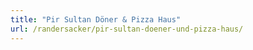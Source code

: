 ```yaml
---
title: "Pir Sultan Döner & Pizza Haus"
url: /randersacker/pir-sultan-doener-und-pizza-haus/
---
```

